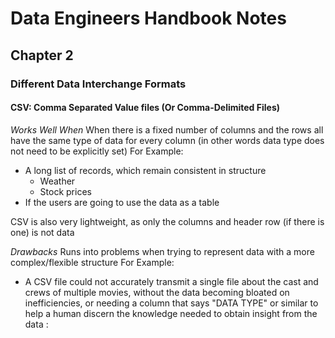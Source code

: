 # Data Engineers Handbook Notes

## Chapter 2

### Different Data Interchange Formats

#### CSV: Comma Separated Value files (Or Comma-Delimited Files)

_Works Well When_
When there is a fixed number of columns and the rows all have the same type of data for every column (in other words data type does not need to be explicitly set)
For Example:

* A long list of records, which remain consistent in structure
  * Weather
  * Stock prices
* If the users are going to use the data as a table

CSV is also very lightweight, as only the columns and header row (if there is one) is not data

_Drawbacks_
Runs into problems when trying to represent data with a more complex/flexible structure
For Example:

* A CSV file could not accurately transmit a single file about the cast and crews of multiple movies, without the data becoming bloated on inefficiencies, or needing a column that says "DATA TYPE" or similar to help a human discern the knowledge needed to obtain insight from the data
:

